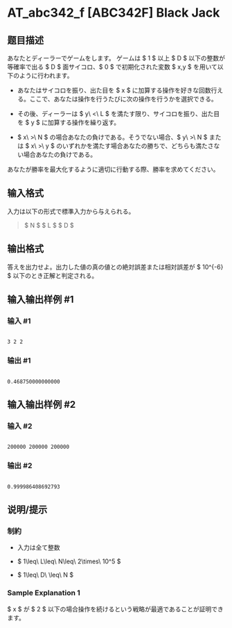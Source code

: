 # AT_abc342_f [ABC342F] Black Jack

## 题目描述

[problemUrl]: https://atcoder.jp/contests/abc342/tasks/abc342_f

あなたとディーラーでゲームをします。 ゲームは $ 1 $ 以上 $ D $ 以下の整数が等確率で出る $ D $ 面サイコロ、$ 0 $ で初期化された変数 $ x,y $ を用いて以下のように行われます。

- あなたはサイコロを振り、出た目を $ x $ に加算する操作を好きな回数行える。ここで、あなたは操作を行うたびに次の操作を行うかを選択できる。
- その後、ディーラーは $ y\ <\ L $ を満たす限り、サイコロを振り、出た目を $ y $ に加算する操作を繰り返す。
- $ x\ >\ N $ の場合あなたの負けである。そうでない場合、$ y\ >\ N $ または $ x\ >\ y $ のいずれかを満たす場合あなたの勝ちで、どちらも満たさない場合あなたの負けである。
 
あなたが勝率を最大化するように適切に行動する際、勝率を求めてください。

## 输入格式

入力は以下の形式で標準入力から与えられる。

> $ N $ $ L $ $ D $

## 输出格式

答えを出力せよ。出力した値の真の値との絶対誤差または相対誤差が $ 10^{-6} $ 以下のとき正解と判定される。

## 输入输出样例 #1

### 输入 #1

```
3 2 2
```

### 输出 #1

```
0.468750000000000
```

## 输入输出样例 #2

### 输入 #2

```
200000 200000 200000
```

### 输出 #2

```
0.999986408692793
```

## 说明/提示

### 制約

- 入力は全て整数
- $ 1\leq\ L\leq\ N\leq\ 2\times\ 10^5 $
- $ 1\leq\ D\ \leq\ N $
 
### Sample Explanation 1

$ x $ が $ 2 $ 以下の場合操作を続けるという戦略が最適であることが証明できます。